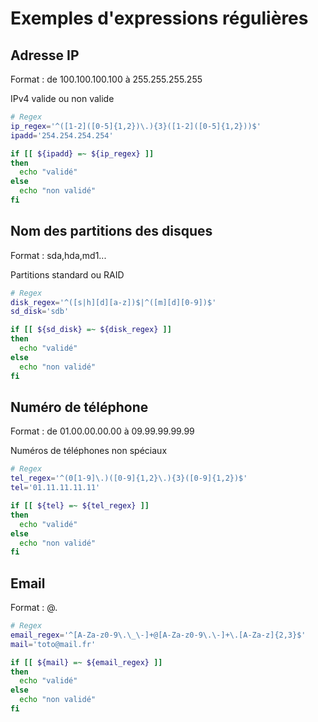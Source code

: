 # Exemples d'expressions régulières

## Adresse IP

Format : de 100.100.100.100 à 255.255.255.255

IPv4 valide ou non valide

```bash
# Regex
ip_regex='^([1-2]([0-5]{1,2})\.){3}([1-2]([0-5]{1,2}))$'
ipadd='254.254.254.254'

if [[ ${ipadd} =~ ${ip_regex} ]]
then
  echo "validé"
else
  echo "non validé"
fi
```
## Nom des partitions des disques

Format : sda,hda,md1...

Partitions standard ou RAID

```bash
# Regex
disk_regex='^([s|h][d][a-z])$|^([m][d][0-9])$'
sd_disk='sdb'

if [[ ${sd_disk} =~ ${disk_regex} ]]
then
  echo "validé"
else
  echo "non validé"
fi
```
## Numéro de téléphone

Format : de 01.00.00.00.00 à 09.99.99.99.99

Numéros de téléphones non spéciaux

```bash
# Regex
tel_regex='^(0[1-9]\.)([0-9]{1,2}\.){3}([0-9]{1,2})$'
tel='01.11.11.11.11'

if [[ ${tel} =~ ${tel_regex} ]]
then
  echo "validé"
else
  echo "non validé"
fi
```
## Email

Format : <user>@<host>.<dom>

```bash
# Regex
email_regex='^[A-Za-z0-9\.\_\-]+@[A-Za-z0-9\.\-]+\.[A-Za-z]{2,3}$'
mail='toto@mail.fr'

if [[ ${mail} =~ ${email_regex} ]]
then
  echo "validé"
else
  echo "non validé"
fi
```
